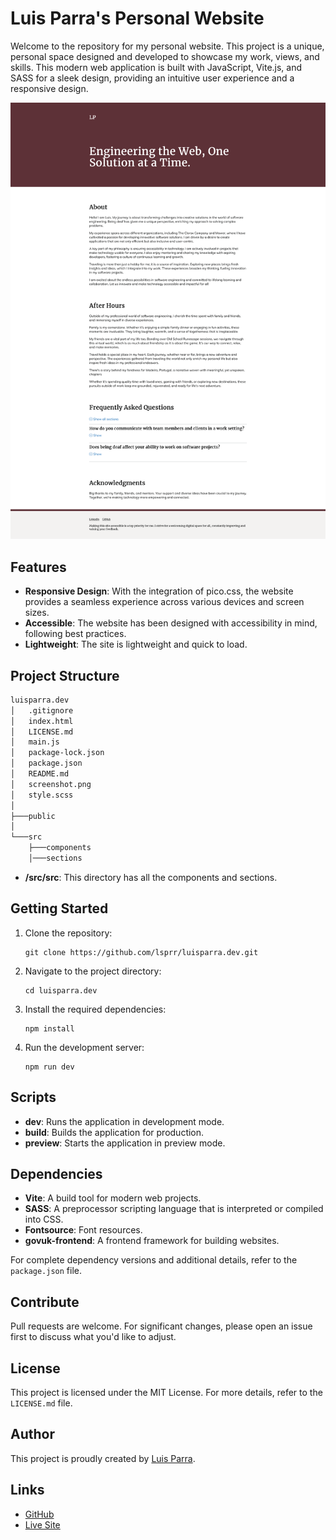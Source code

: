 # Luis Parra's Personal Website

Welcome to the repository for my personal website. This project is a unique, personal space designed and developed to showcase my work, views, and skills. This modern web application is built with JavaScript, Vite.js, and SASS for a sleek design, providing an intuitive user experience and a responsive design.

![screenshot](./screenshot.jpg)  

## Features

- **Responsive Design**: With the integration of pico.css, the website provides a seamless experience across various devices and screen sizes.
- **Accessible**: The website has been designed with accessibility in mind, following best practices.
- **Lightweight**: The site is lightweight and quick to load.

## Project Structure

```bash
luisparra.dev
│   .gitignore
│   index.html
│   LICENSE.md
│   main.js
│   package-lock.json
│   package.json
│   README.md
│   screenshot.png
│   style.scss
│
├───public
│
└───src
    ├───components
    │───sections
```

- **/src/src**: This directory has all the components and sections. 

## Getting Started

1. Clone the repository:
   ```
   git clone https://github.com/lsprr/luisparra.dev.git
   ```
2. Navigate to the project directory:
   ```
   cd luisparra.dev
   ```
3. Install the required dependencies:
   ```
   npm install
   ```
4. Run the development server:
   ```
   npm run dev
   ```

## Scripts

- **dev**: Runs the application in development mode.
- **build**: Builds the application for production.
- **preview**: Starts the application in preview mode.

## Dependencies

- **Vite**: A build tool for modern web projects.
- **SASS**: A preprocessor scripting language that is interpreted or compiled into CSS.
- **Fontsource**: Font resources.
- **govuk-frontend**: A frontend framework for building websites.

For complete dependency versions and additional details, refer to the `package.json` file.

## Contribute

Pull requests are welcome. For significant changes, please open an issue first to discuss what you'd like to adjust.

## License

This project is licensed under the MIT License. For more details, refer to the `LICENSE.md` file.

## Author

This project is proudly created by [Luis Parra](https://github.com/lsprr).

## Links

- [GitHub](https://github.com/lsprr/luisparra.dev)
- [Live Site](https://www.luisparra.dev)